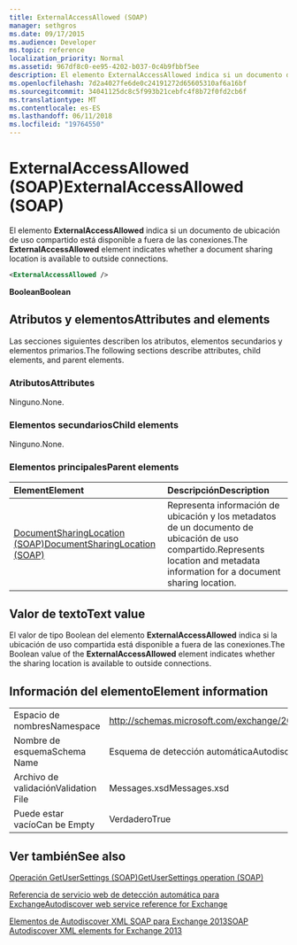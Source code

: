 ```yaml
---
title: ExternalAccessAllowed (SOAP)
manager: sethgros
ms.date: 09/17/2015
ms.audience: Developer
ms.topic: reference
localization_priority: Normal
ms.assetid: 967df8c0-ee95-4202-b037-0c4b9fbbf5ee
description: El elemento ExternalAccessAllowed indica si un documento de ubicación de uso compartido está disponible a fuera de las conexiones.
ms.openlocfilehash: 7d2a4027fe6de0c24191272d65605310af6a16bf
ms.sourcegitcommit: 34041125dc8c5f993b21cebfc4f8b72f0fd2cb6f
ms.translationtype: MT
ms.contentlocale: es-ES
ms.lasthandoff: 06/11/2018
ms.locfileid: "19764550"
---
```

# <a name="externalaccessallowed-soap"></a><span data-ttu-id="24b6a-103">ExternalAccessAllowed (SOAP)</span><span class="sxs-lookup"><span data-stu-id="24b6a-103">ExternalAccessAllowed (SOAP)</span></span>

<span data-ttu-id="24b6a-104">El elemento **ExternalAccessAllowed** indica si un documento de ubicación de uso compartido está disponible a fuera de las conexiones.</span><span class="sxs-lookup"><span data-stu-id="24b6a-104">The **ExternalAccessAllowed** element indicates whether a document sharing location is available to outside connections.</span></span> 
  
```XML
<ExternalAccessAllowed /> 
```

 <span data-ttu-id="24b6a-105">**Boolean**</span><span class="sxs-lookup"><span data-stu-id="24b6a-105">**Boolean**</span></span>
## <a name="attributes-and-elements"></a><span data-ttu-id="24b6a-106">Atributos y elementos</span><span class="sxs-lookup"><span data-stu-id="24b6a-106">Attributes and elements</span></span>

<span data-ttu-id="24b6a-107">Las secciones siguientes describen los atributos, elementos secundarios y elementos primarios.</span><span class="sxs-lookup"><span data-stu-id="24b6a-107">The following sections describe attributes, child elements, and parent elements.</span></span>
  
### <a name="attributes"></a><span data-ttu-id="24b6a-108">Atributos</span><span class="sxs-lookup"><span data-stu-id="24b6a-108">Attributes</span></span>

<span data-ttu-id="24b6a-109">Ninguno.</span><span class="sxs-lookup"><span data-stu-id="24b6a-109">None.</span></span>
  
### <a name="child-elements"></a><span data-ttu-id="24b6a-110">Elementos secundarios</span><span class="sxs-lookup"><span data-stu-id="24b6a-110">Child elements</span></span>

<span data-ttu-id="24b6a-111">Ninguno.</span><span class="sxs-lookup"><span data-stu-id="24b6a-111">None.</span></span>
  
### <a name="parent-elements"></a><span data-ttu-id="24b6a-112">Elementos principales</span><span class="sxs-lookup"><span data-stu-id="24b6a-112">Parent elements</span></span>

|<span data-ttu-id="24b6a-113">**Element**</span><span class="sxs-lookup"><span data-stu-id="24b6a-113">**Element**</span></span>|<span data-ttu-id="24b6a-114">**Descripción**</span><span class="sxs-lookup"><span data-stu-id="24b6a-114">**Description**</span></span>|
|:-----|:-----|
|[<span data-ttu-id="24b6a-115">DocumentSharingLocation (SOAP)</span><span class="sxs-lookup"><span data-stu-id="24b6a-115">DocumentSharingLocation (SOAP)</span></span>](documentsharinglocation-soap.md) <br/> |<span data-ttu-id="24b6a-116">Representa información de ubicación y los metadatos de un documento de ubicación de uso compartido.</span><span class="sxs-lookup"><span data-stu-id="24b6a-116">Represents location and metadata information for a document sharing location.</span></span>  <br/> |
   
## <a name="text-value"></a><span data-ttu-id="24b6a-117">Valor de texto</span><span class="sxs-lookup"><span data-stu-id="24b6a-117">Text value</span></span>

<span data-ttu-id="24b6a-118">El valor de tipo Boolean del elemento **ExternalAccessAllowed** indica si la ubicación de uso compartida está disponible a fuera de las conexiones.</span><span class="sxs-lookup"><span data-stu-id="24b6a-118">The Boolean value of the **ExternalAccessAllowed** element indicates whether the sharing location is available to outside connections.</span></span> 
  
## <a name="element-information"></a><span data-ttu-id="24b6a-119">Información del elemento</span><span class="sxs-lookup"><span data-stu-id="24b6a-119">Element information</span></span>

|||
|:-----|:-----|
|<span data-ttu-id="24b6a-120">Espacio de nombres</span><span class="sxs-lookup"><span data-stu-id="24b6a-120">Namespace</span></span>  <br/> |http://schemas.microsoft.com/exchange/2010/Autodiscover  <br/> |
|<span data-ttu-id="24b6a-121">Nombre de esquema</span><span class="sxs-lookup"><span data-stu-id="24b6a-121">Schema Name</span></span>  <br/> |<span data-ttu-id="24b6a-122">Esquema de detección automática</span><span class="sxs-lookup"><span data-stu-id="24b6a-122">Autodiscover schema</span></span>  <br/> |
|<span data-ttu-id="24b6a-123">Archivo de validación</span><span class="sxs-lookup"><span data-stu-id="24b6a-123">Validation File</span></span>  <br/> |<span data-ttu-id="24b6a-124">Messages.xsd</span><span class="sxs-lookup"><span data-stu-id="24b6a-124">Messages.xsd</span></span>  <br/> |
|<span data-ttu-id="24b6a-125">Puede estar vacío</span><span class="sxs-lookup"><span data-stu-id="24b6a-125">Can be Empty</span></span>  <br/> |<span data-ttu-id="24b6a-126">Verdadero</span><span class="sxs-lookup"><span data-stu-id="24b6a-126">True</span></span>  <br/> |
   
## <a name="see-also"></a><span data-ttu-id="24b6a-127">Ver también</span><span class="sxs-lookup"><span data-stu-id="24b6a-127">See also</span></span>



[<span data-ttu-id="24b6a-128">Operación GetUserSettings (SOAP)</span><span class="sxs-lookup"><span data-stu-id="24b6a-128">GetUserSettings operation (SOAP)</span></span>](getusersettings-operation-soap.md)


[<span data-ttu-id="24b6a-129">Referencia de servicio web de detección automática para Exchange</span><span class="sxs-lookup"><span data-stu-id="24b6a-129">Autodiscover web service reference for Exchange</span></span>](autodiscover-web-service-reference-for-exchange.md)
  
[<span data-ttu-id="24b6a-130">Elementos de Autodiscover XML SOAP para Exchange 2013</span><span class="sxs-lookup"><span data-stu-id="24b6a-130">SOAP Autodiscover XML elements for Exchange 2013</span></span>](soap-autodiscover-xml-elements-for-exchange-2013.md)

